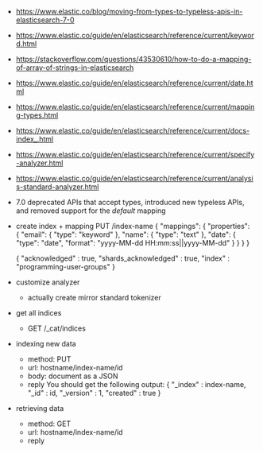 * https://www.elastic.co/blog/moving-from-types-to-typeless-apis-in-elasticsearch-7-0
* https://www.elastic.co/guide/en/elasticsearch/reference/current/keyword.html
* https://stackoverflow.com/questions/43530610/how-to-do-a-mapping-of-array-of-strings-in-elasticsearch
* https://www.elastic.co/guide/en/elasticsearch/reference/current/date.html
* https://www.elastic.co/guide/en/elasticsearch/reference/current/mapping-types.html
* https://www.elastic.co/guide/en/elasticsearch/reference/current/docs-index_.html
* https://www.elastic.co/guide/en/elasticsearch/reference/current/specify-analyzer.html
* https://www.elastic.co/guide/en/elasticsearch/reference/current/analysis-standard-analyzer.html
* 7.0 deprecated APIs that accept types, introduced new typeless APIs, and removed support for the _default_ mapping

* create index + mapping
    PUT /index-name
    {
      "mappings": {
        "properties": {
          "email":  { "type": "keyword"  }, 
          "name":   { "type": "text"  },
          "date": {
            "type":   "date",
            "format": "yyyy-MM-dd HH:mm:ss||yyyy-MM-dd"
          }
        }
      }
    }
    
    {
      "acknowledged" : true,
      "shards_acknowledged" : true,
      "index" : "programming-user-groups"
    }
* customize analyzer
    * actually create mirror standard tokenizer
* get all indices
    * GET /_cat/indices
* indexing new data
    * method: PUT 
    * url: hostname/index-name/id
    * body: document as a JSON
    * reply
        You should get the following output:
        {
        "_index" : index-name,
        "_id" : id,
        "_version" : 1,
        "created" : true
        }
* retrieving data
    * method: GET
    * url: hostname/index-name/id
    * reply